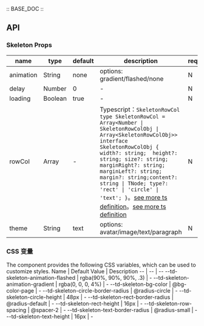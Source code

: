 :: BASE_DOC ::

## API

### Skeleton Props

name | type | default | description | required
-- | -- | -- | -- | --
animation | String | none | options: gradient/flashed/none | N
delay | Number | 0 | \- | N
loading | Boolean | true | \- | N
rowCol | Array | - | Typescript：`SkeletonRowCol` `type SkeletonRowCol = Array<Number \| SkeletonRowColObj \| Array<SkeletonRowColObj>>` `interface SkeletonRowColObj { width?: string;  height?: string; size?: string; marginRight?: string; marginLeft?: string; margin?: string;content?: string \| TNode; type?: 'rect' \| 'circle' \| 'text'; }`。[see more ts definition](https://github.com/Tencent/tdesign-mobile-vue/blob/develop/src/common.ts)。[see more ts definition](https://github.com/Tencent/tdesign-mobile-vue/tree/develop/src/skeleton/type.ts) | N
theme | String | text | options: avatar/image/text/paragraph | N

### CSS 变量

The component provides the following CSS variables, which can be used to customize styles.
Name | Default Value | Description 
-- | -- | --
--td-skeleton-animation-flashed | rgba(90%, 90%, 90%, .3) | - 
--td-skeleton-animation-gradient | rgba(0, 0, 0, 4%) | - 
--td-skeleton-bg-color | @bg-color-page | - 
--td-skeleton-circle-border-radius | @radius-circle | - 
--td-skeleton-circle-height | 48px | - 
--td-skeleton-rect-border-radius | @radius-default | - 
--td-skeleton-rect-height | 16px | - 
--td-skeleton-row-spacing | @spacer-2 | - 
--td-skeleton-text-border-radius | @radius-small | - 
--td-skeleton-text-height | 16px | -